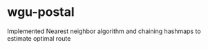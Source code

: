 # wgu-postal
Implemented Nearest neighbor algorithm and chaining hashmaps to estimate optimal route

